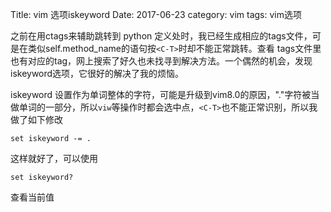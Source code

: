 Title: vim 选项iskeyword
Date: 2017-06-23
category: vim
tags: vim选项

之前在用ctags来辅助跳转到 python 定义处时，我已经生成相应的tags文件，可是在类似self.method_name的语句按`<C-T>`时却不能正常跳转。查看
tags文件里也有对应的tag，网上搜索了好久也未找寻到解决方法。一个偶然的机会，发现iskeyword选项，它很好的解决了我的烦恼。

iskeyword 设置作为单词整体的字符，可能是升级到vim8.0的原因，"."字符被当做单词的一部分，所以`viw`等操作时都会选中点，`<C-T>`也不能正常识别，所以我做了如下修改

```shell
set iskeyword -= .
```
这样就好了，可以使用
```
set iskeyword?
```
查看当前值
